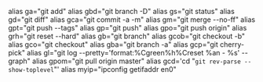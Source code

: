alias ga="git add"
alias gbd="git branch -D"
alias gs="git status"
alias gd="git diff"
alias gca="git commit -a -m"
alias gm="git merge --no-ff"
alias gpt="git push --tags"
alias gp="git push"
alias gpo="git push origin"
alias grh="git reset --hard"
alias gb="git branch"
alias gcob="git checkout -b"
alias gco="git checkout"
alias gba="git branch -a"
alias gcp="git cherry-pick"
alias gl="git log --pretty='format:%Cgreen%h%Creset %an - %s' --graph"
alias gpom="git pull origin master"
alias gcd='cd "`git rev-parse --show-toplevel`"'
alias myip="ipconfig getifaddr en0"